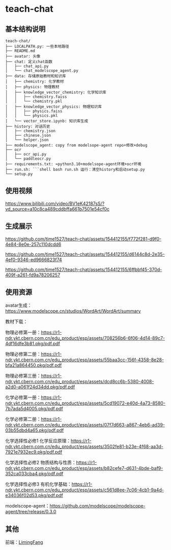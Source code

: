 # teach-chat

## 基本结构说明
```
teach-chat/
├── LOCALPATH.py: 一些本地路径
├── README.md
├── avatar: 头像
├── chat: 定义chat函数
│   ├── chat_api.py
│   └── chat_modelscope_agent.py
├── data: 存储原始教材和知识库
│   ├── chemistry: 化学教材
│   ├── physics: 物理教材
│   ├── knowledge_vector_chemistry: 化学知识库
│   │   ├── chemistry.faiss
│   │   └── chemistry.pkl
│   ├── knowledge_vector_physics: 物理知识库
│   │   ├── physics.faiss
│   │   └── physics.pkl
│   └── vector_store.ipynb: 知识库生成
├── history: 对话历史
│   ├── chemistry.json
│   ├── chinese.json
│   └── helper.json
├── modelscope_agent: copy from modelsope-agent repo+修改+debug
├── ocr
│   ├── ocr_api.py
│   └── paddleocr.py
├── requirements.txt: ≈python3.10+modelsope-agent环境+ocr环境
├── run.sh: ```shell bash run.sh 运行：清空history和启动setup.py
└── setup.py
```
## 使用视频

https://www.bilibili.com/video/BV1eK42187sS/?vd_source=a10c8ca489cddbffa661b7501e54cf0c

## 生成展示

https://github.com/time1527/teach-chat/assets/154412155/f772f281-d9f0-4e84-8e0e-257c110dcdd6

https://github.com/time1527/teach-chat/assets/154412155/d6144c8d-2e35-4ef0-9346-ed9666823f74

https://github.com/time1527/teach-chat/assets/154412155/6ffbbf45-370d-409f-a261-fd9a78206257

## 使用资源

avatar生成：https://www.modelscope.cn/studios/WordArt/WordArt/summary

教材下载：

物理必修第一册：https://r1-ndr.ykt.cbern.com.cn/edu_product/esp/assets/708256b6-6f06-4d14-89c7-4df16dfe3b81.pkg/pdf.pdf

物理必修第二册：https://r1-ndr.ykt.cbern.com.cn/edu_product/esp/assets/55baa3cc-156f-4358-8e28-bfa21a864450.pkg/pdf.pdf

物理必修第三册：https://r1-ndr.ykt.cbern.com.cn/edu_product/esp/assets/dcd8cc6b-5380-4008-a2d0-a061f24d34dd.pkg/pdf.pdf

化学必修第一册：https://r1-ndr.ykt.cbern.com.cn/edu_product/esp/assets/5cd19072-e40d-4a73-8580-7b7ada5d4005.pkg/pdf.pdf

化学必修第二册：https://r1-ndr.ykt.cbern.com.cn/edu_product/esp/assets/07f7d663-a867-4eb6-ad39-03b55dbd4a65.pkg/pdf.pdf

化学选择性必修1 化学反应原理：https://r1-ndr.ykt.cbern.com.cn/edu_product/esp/assets/3502fe81-b23e-4f68-aa3d-7921e7932ec9.pkg/pdf.pdf

化学选择性必修2 物质结构与性质：https://r1-ndr.ykt.cbern.com.cn/edu_product/esp/assets/b82cefe7-d631-4bde-baf9-352ca033cba4.pkg/pdf.pdf

化学选择性必修3 有机化学基础：https://r1-ndr.ykt.cbern.com.cn/edu_product/esp/assets/c561d8ee-7c06-4cb1-9a4d-e34036f02d53.pkg/pdf.pdf

modelscope-agent：https://github.com/modelscope/modelscope-agent/tree/release/0.3.0

## 其他

前端：[LimingFang](https://github.com/LimingFang)
